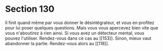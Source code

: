 # Section 130

Il finit quand même par vous donner le désintégrateur, et vous en profitez pour lui poser quelques questions. Mais vous vous apercevez bien vite que vous n'aboutirez à rien ainsi. Si vous avez un détecteur mental, vous pouvez l'utiliser. Rendez-vous dans ce cas au [[153]]. Sinon, mieux vaut abandonner la partie. Rendez-vous alors au [[118]].